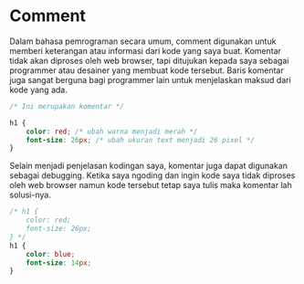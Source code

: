 # Comment

Dalam bahasa pemrograman secara umum, comment digunakan untuk memberi keterangan atau informasi dari kode yang saya buat. Komentar tidak akan diproses oleh web browser, tapi ditujukan kepada saya sebagai programmer atau desainer yang membuat kode tersebut. Baris komentar juga sangat berguna bagi programmer lain untuk menjelaskan maksud dari kode yang ada. 

```css
/* Ini merupakan komentar */

h1 {
    color: red; /* ubah warna menjadi merah */
    font-size: 26px; /* ubah ukuran text menjadi 26 pixel */
}
```

Selain menjadi penjelasan kodingan saya, komentar juga dapat digunakan sebagai debugging. Ketika saya ngoding dan ingin kode saya tidak diproses oleh web browser namun kode tersebut tetap saya tulis maka komentar lah solusi-nya.

```css
/* h1 {
    color: red;
    font-size: 26px;
} */
h1 {
    color: blue;
    font-size: 14px;
}
```